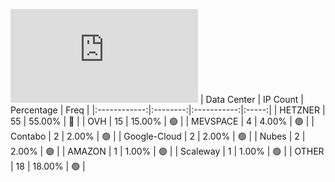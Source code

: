 ![Diagramm](https://github.com/obajay/StateSync-snapshots/blob/main/Projects/Jackal/1/README.md)
| Data Center | IP Count | Percentage | Freq |
|:------------:|:--------:|:-----------:|:-----:|
| HETZNER | 55 | 55.00% | 🔴 |
| OVH | 15 | 15.00% | 🟢 |
| MEVSPACE | 4 | 4.00% | 🟢 |
| Contabo | 2 | 2.00% | 🟢 |
| Google-Cloud | 2 | 2.00% | 🟢 |
| Nubes | 2 | 2.00% | 🟢 |
| AMAZON | 1 | 1.00% | 🟢 |
| Scaleway | 1 | 1.00% | 🟢 |
| OTHER | 18 | 18.00% | 🟢 |